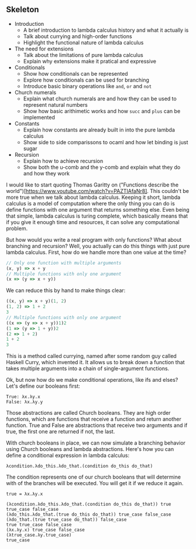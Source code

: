 Skeleton
---

- Introduction
    - A brief introduction to lambda calculus history and what it actually is
    - Talk about currying and high-order functions
    - Highlight the functional nature of lambda calculus
- The need for extensions
    - Talk about the limitations of pure lambda calculus
    - Explain why extensions make it pratical and expressive
- Conditionals
    - Show how conditionals can be represented
    - Explore how conditionals can be used for branching
    - Introduce basic binary operations like `and`, `or` and `not`
- Church numerals
    - Explain what church numerals are and how they can be used to represent natural numbers
    - Show how basic arithimetic works and how `succ` and `plus` can be implemented
- Constants
    - Explain how constants are already built in into the pure lambda calculus
    - Show side to side comparissons to ocaml and how let binding is just sugar
- Recursion
    - Explain how to achieve recursion
    - Show both the u-comb and the y-comb and explain what they do and how they work

<!-- talk about by who, when and why it were created. -->
I would like to start quoting Thomas Garitty on ("Functions describe the world")[https://www.youtube.com/watch?v=PAZTIAfaNr8]. This couldn't be more true when we talk about lambda calculus.
Keeping it short, lambda calculus is a model of computation where the only thing you can do is define functions with one argument that returns something else. Even being that simple, lambda calculus
is turing complete, which basically means that if you give it enough time and resources, it can solve any computational problem.

But how would you write a real program with only functions? What about branching and recursion? Well, you actually can do this things with just pure lambda calculus. 
First, how do we handle more than one value at the time?

```javascript
// Only one function with multiple arguments
(x, y) => x + y
// Multiple functions with only one argument
(x => (y => x + y))
```
We can reduce this by hand to make things clear:

```javascript
((x, y) => x + y)(1, 2)
(1, 2) => 1 + 2
3
// Multiple functions with only one argument
((x => (y => x + y))1)2
(1 => (y => 1 + y))2
(2 => 1 + 2)
1 + 2
3
```

This is a method called currying, named after some random guy called Haskell Curry, which invented it. It allows us to break down a function that takes multiple arguments into a chain of 
single-argument functions.

Ok, but now how do we make conditional operations, like ifs and elses? Let's define our booleans first:

```
True: λx.λy.x
False: λx.λy.y
```

Those abstractions are called Church booleans. They are high order functions, which are functions that receive a function and return another function. 
True and False are abstractions that receive two arguments and if true, the first one are returned if not, the last.

With church booleans in place, we can now simulate a branching behavior using Church booleans and lambda abstractions. Here's how you can define a conditional expression in lambda calculus:

```
λcondition.λdo_this.λdo_that.(condition do_this do_that)
```

The condition represents one of our church booleans that will determine with of the branches will be executed. You will get it if we reduce it again.

```
true = λx.λy.x

(λcondition.λdo_this.λdo_that.(condition do_this do_that)) true true_case false_case
(λdo_this.λdo_that.(true do_this do_that)) true_case false_case
(λdo_that.(true true_case do_that)) false_case
true true_case false_case
(λx.λy.x) true_case false_case
(λtrue_case.λy.true_case)
true_case
```


